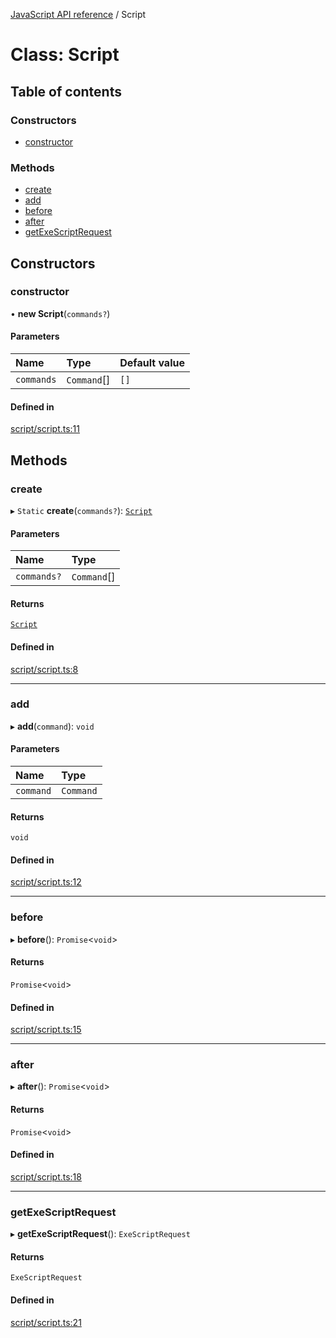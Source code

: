 [JavaScript API reference](../README) / Script

# Class: Script

## Table of contents

### Constructors

- [constructor](Script#constructor)

### Methods

- [create](Script#create)
- [add](Script#add)
- [before](Script#before)
- [after](Script#after)
- [getExeScriptRequest](Script#getexescriptrequest)

## Constructors

### constructor

• **new Script**(`commands?`)

#### Parameters

| Name | Type | Default value |
| :------ | :------ | :------ |
| `commands` | `Command`[] | `[]` |

#### Defined in

[script/script.ts:11](https://github.com/golemfactory/yajsapi/blob/3969026/yajsapi/script/script.ts#L11)

## Methods

### create

▸ `Static` **create**(`commands?`): [`Script`](Script)

#### Parameters

| Name | Type |
| :------ | :------ |
| `commands?` | `Command`[] |

#### Returns

[`Script`](Script)

#### Defined in

[script/script.ts:8](https://github.com/golemfactory/yajsapi/blob/3969026/yajsapi/script/script.ts#L8)

___

### add

▸ **add**(`command`): `void`

#### Parameters

| Name | Type |
| :------ | :------ |
| `command` | `Command` |

#### Returns

`void`

#### Defined in

[script/script.ts:12](https://github.com/golemfactory/yajsapi/blob/3969026/yajsapi/script/script.ts#L12)

___

### before

▸ **before**(): `Promise`<`void`\>

#### Returns

`Promise`<`void`\>

#### Defined in

[script/script.ts:15](https://github.com/golemfactory/yajsapi/blob/3969026/yajsapi/script/script.ts#L15)

___

### after

▸ **after**(): `Promise`<`void`\>

#### Returns

`Promise`<`void`\>

#### Defined in

[script/script.ts:18](https://github.com/golemfactory/yajsapi/blob/3969026/yajsapi/script/script.ts#L18)

___

### getExeScriptRequest

▸ **getExeScriptRequest**(): `ExeScriptRequest`

#### Returns

`ExeScriptRequest`

#### Defined in

[script/script.ts:21](https://github.com/golemfactory/yajsapi/blob/3969026/yajsapi/script/script.ts#L21)
